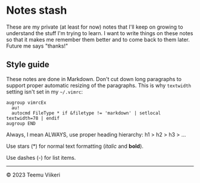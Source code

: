 # Notes stash

These are my private (at least for now) notes that I'll keep on growing to understand the stuff I'm trying to learn. I want to write things on these notes so that it makes me remember them better and to come back to them later. Future me says "thanks!"

## Style guide

These notes are done in Markdown. Don't cut down long paragraphs to support proper automatic resizing of the paragraphs. This is why `textwidth` setting isn't set in my `~/.vimrc`:

```vim
augroup vimrcEx
  au!
  autocmd FileType * if &filetype != 'markdown' | setlocal textwidth=78 | endif
augroup END
```

Always, I mean ALWAYS, use proper heading hierarchy: h1 > h2 > h3 > ...

Use stars (\*) for normal text formatting (*italic* and **bold**).

Use dashes (\-) for list items.

---
&copy; 2023 Teemu Viikeri
